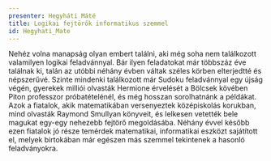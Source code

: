 ```yaml
---
presenter: Hegyháti Máté
title: Logikai fejtörők informatikus szemmel
id: Hegyhati_Mate
---
```


Nehéz volna manapság olyan embert találni, aki még soha nem találkozott valamilyen logikai feladvánnyal. Bár ilyen feladatokat már többszáz éve találnak ki, talán az utóbbi néhány évben váltak széles körben elterjedtté és népszerűvé. Szinte mindenki találkozott már Sudoku feladvánnyal egy újság végén, gyerekek milliói olvasták Hermione érvelését a Bölcsek kövében Piton professzor próbatételénél, és még hosszan sorolhatnánk a példákat. Azok a fiatalok, akik matematikában versenyeztek középiskolás korukban, mind olvasták Raymond Smullyan könyveit, és lelkesen vetették bele magukat egy-egy nehezebb fejtörő megoldásába. Néhány évvel később ezen fiatalok jó része temérdek matematikai, informatikai eszközt sajátított el, melyek birtokában már egészen más szemmel tekintenek a hasonló feladványokra.
